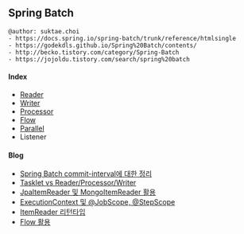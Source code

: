 ## Spring Batch

```
@author: suktae.choi
- https://docs.spring.io/spring-batch/trunk/reference/htmlsingle
- https://godekdls.github.io/Spring%20Batch/contents/
- http://becko.tistory.com/category/Spring-Batch
- https://jojoldu.tistory.com/search/spring%20batch
```

#### Index
- [Reader](reader)
- [Writer](writer)
- [Processor](processor)
- [Flow](flow)
- [Parallel](parallel)
- Listener

#### Blog
- [Spring Batch commit-interval에 대한 정리](http://sheerheart.tistory.com/entry/Spring-Batch-commitinterval%EC%97%90-%EB%8C%80%ED%95%9C-%EC%A0%95%EB%A6%AC)
- [Tasklet vs Reader/Processor/Writer](http://www.baeldung.com/spring-batch-tasklet-chunk)
- [JpaItemReader 및 MongoItemReader 활용](http://devjms.tistory.com/72)
- [ExecutionContext 및 @JobScope, @StepScope](https://jojoldu.tistory.com/330)
- [ItemReader 리턴타입](https://jojoldu.tistory.com/132)
- [Flow 활용](https://jojoldu.tistory.com/328)
